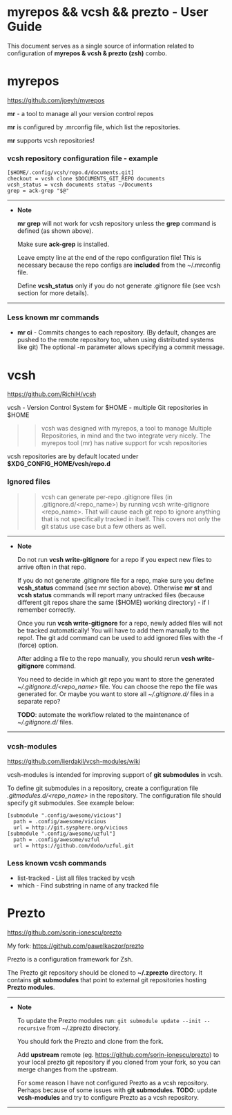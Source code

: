 # myrepos && vcsh && prezto - User Guide

This document serves as a single source of information related to configuration of **myrepos & vcsh & prezto (zsh)** combo.

# myrepos

https://github.com/joeyh/myrepos

**mr** - a tool to manage all your version control repos

**mr** is configured by .mrconfig file, which list the repositories.

**mr** supports vcsh repositories!

### vcsh repository configuration file - example

```
[$HOME/.config/vcsh/repo.d/documents.git]
checkout = vcsh clone $DOCUMENTS_GIT_REPO documents
vcsh_status = vcsh documents status ~/Documents
grep = ack-grep "$@"
```

---
 * **Note**

    **mr grep** will not work for vcsh repository unless the **grep** command is defined (as shown above).
    
    Make sure **ack-grep** is installed. 

    Leave empty line at the end of the repo configuration file! This is necessary because the repo configs are **included** from the ~/.mrconfig file.

    Define **vcsh_status** only if you do not generate .gitignore file (see vcsh section for more details).

---


### Less known mr commands

- **mr ci** - Commits changes to each repository. (By default, changes are pushed to the remote repository too, when using distributed systems like git) The optional -m parameter allows specifying a commit message.


# vcsh

https://github.com/RichiH/vcsh

vcsh - Version Control System for $HOME - multiple Git repositories in $HOME

>> vcsh was designed with myrepos, a tool to manage Multiple Repositories, in mind and the two integrate very nicely. The myrepos tool (mr) has native support for vcsh repositories


vcsh repositories are by default located under **$XDG_CONFIG_HOME/vcsh/repo.d**

### Ignored files

>> vcsh can generate per-repo .gitignore files (in .gitignore.d/<repo_name>) by running vcsh write-gitignore <repo_name>. That will cause each git repo to ignore anything that is not specifically tracked in itself. This covers not only the git status use case but a few others as well.

---
* **Note**

   Do not run **vcsh write-gitignore** for a repo if you expect new files to arrive often in that repo. 

   If you do not generate .gitignore file for a repo, make sure you define **vcsh_status** command (see mr section above). Otherwise **mr st** and **vcsh status** commands will report many untracked files (because different git repos share the same ($HOME) working directory) - if I remember correctly. 

   Once you run **vcsh write-gitignore** for a repo, newly added files will not be tracked automatically! You will have to add them manually to the repo!. The git add command can be used to add ignored files with the -f (force) option.

   After adding a file to the repo manually, you should rerun **vcsh write-gitignore** command.

   You need to decide in which git repo you want to store the generated *~/.gitignore.d/<repo_name>* file. You can choose the repo the file was generated for. Or maybe you want to store all *~/.gitignore.d/* files in a separate repo?

   **TODO**: automate the workflow related to the maintenance of *~/.gitignore.d/* files.     

---

### vcsh-modules

https://github.com/lierdakil/vcsh-modules/wiki

vcsh-modules is intended for improving support of **git submodules** in vcsh.

To define git submodules in a repository, create a configuration file  *.gitmodules.d/<repo_name>* in the repository. The configuration file should specify git submodules. See example below: 

```
[submodule ".config/awesome/vicious"]
  path = .config/awesome/vicious
  url = http://git.sysphere.org/vicious
[submodule ".config/awesome/uzful"]
  path = .config/awesome/uzful
  url = https://github.com/dodo/uzful.git
```  

### Less known vcsh commands

* list-tracked - List all files tracked by vcsh
* which <substring> - Find substring in name of any tracked file

# Prezto

https://github.com/sorin-ionescu/prezto

My fork: https://github.com/pawelkaczor/prezto

Prezto is a configuration framework for Zsh.

The Prezto git repository should be cloned to **~/.zprezto** directory. It contains **git submodules** that point to external git repositories hosting **Prezto modules**. 

---
 * **Note**

   To update the Prezto modules run: ```git submodule update --init --recursive``` from ~/.zprezto directory.

   You should fork the Prezto and clone from the fork.

   Add **upstream** remote (eg. https://github.com/sorin-ionescu/prezto) to your local prezto git repository if you cloned from your fork, so you can merge changes from the upstream.    

   For some reason I have not configured Prezto as a vcsh repository. Perhaps because of some issues with **git submodules**. **TODO**: update **vcsh-modules** and try to configure Prezto as a vcsh repository.

---
  
